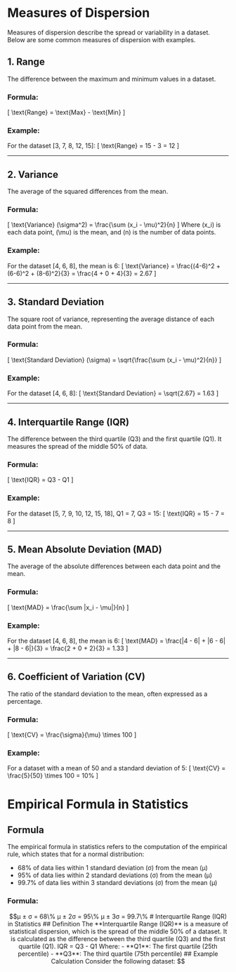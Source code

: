 # Measures of Dispersion

Measures of dispersion describe the spread or variability in a dataset. Below are some common measures of dispersion with examples.

## 1. **Range**
The difference between the maximum and minimum values in a dataset.

### Formula:
\[ \text{Range} = \text{Max} - \text{Min} \]

### Example:
For the dataset [3, 7, 8, 12, 15]:
\[
\text{Range} = 15 - 3 = 12
\]

---

## 2. **Variance**
The average of the squared differences from the mean. 

### Formula:
\[
\text{Variance} (\sigma^2) = \frac{\sum (x_i - \mu)^2}{n}
\]
Where \(x_i\) is each data point, \(\mu\) is the mean, and \(n\) is the number of data points.

### Example:
For the dataset [4, 6, 8], the mean is 6:
\[
\text{Variance} = \frac{(4-6)^2 + (6-6)^2 + (8-6)^2}{3} = \frac{4 + 0 + 4}{3} = 2.67
\]

---

## 3. **Standard Deviation**
The square root of variance, representing the average distance of each data point from the mean.

### Formula:
\[
\text{Standard Deviation} (\sigma) = \sqrt{\frac{\sum (x_i - \mu)^2}{n}}
\]

### Example:
For the dataset [4, 6, 8]:
\[
\text{Standard Deviation} = \sqrt{2.67} = 1.63
\]

---

## 4. **Interquartile Range (IQR)**
The difference between the third quartile (Q3) and the first quartile (Q1). It measures the spread of the middle 50% of data.

### Formula:
\[
\text{IQR} = Q3 - Q1
\]

### Example:
For the dataset [5, 7, 9, 10, 12, 15, 18], Q1 = 7, Q3 = 15:
\[
\text{IQR} = 15 - 7 = 8
\]

---

## 5. **Mean Absolute Deviation (MAD)**
The average of the absolute differences between each data point and the mean.

### Formula:
\[
\text{MAD} = \frac{\sum |x_i - \mu|}{n}
\]

### Example:
For the dataset [4, 6, 8], the mean is 6:
\[
\text{MAD} = \frac{|4 - 6| + |6 - 6| + |8 - 6|}{3} = \frac{2 + 0 + 2}{3} = 1.33
\]

---

## 6. **Coefficient of Variation (CV)**
The ratio of the standard deviation to the mean, often expressed as a percentage.

### Formula:
\[
\text{CV} = \frac{\sigma}{\mu} \times 100
\]

### Example:
For a dataset with a mean of 50 and a standard deviation of 5:
\[
\text{CV} = \frac{5}{50} \times 100 = 10\%
\]

# Empirical Formula in Statistics

## Formula
The empirical formula in statistics refers to the computation of the empirical rule, which states that for a normal distribution:
- 68% of data lies within 1 standard deviation (σ) from the mean (μ)
- 95% of data lies within 2 standard deviations (σ) from the mean (μ)
- 99.7% of data lies within 3 standard deviations (σ) from the mean (μ)

### Formula:
```math
μ ± σ = 68\%
μ ± 2σ = 95\%
μ ± 3σ = 99.7\%



# Interquartile Range (IQR) in Statistics

## Definition
The **Interquartile Range (IQR)** is a measure of statistical dispersion, which is the spread of the middle 50% of a dataset. It is calculated as the difference between the third quartile (Q3) and the first quartile (Q1).

IQR = Q3 - Q1

Where:
- **Q1**: The first quartile (25th percentile)
- **Q3**: The third quartile (75th percentile)

## Example Calculation

Consider the following dataset:
